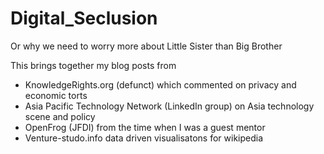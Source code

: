 # Digital_Seclusion
Or why we need to worry more about Little Sister than Big Brother

This brings together my blog posts from
* KnowledgeRights.org (defunct) which commented on privacy and economic torts
* Asia Pacific Technology Network (LinkedIn group) on Asia technology scene and policy
* OpenFrog (JFDI) from the time when I was a guest mentor
* Venture-studo.info data driven visualisatons for wikipedia
